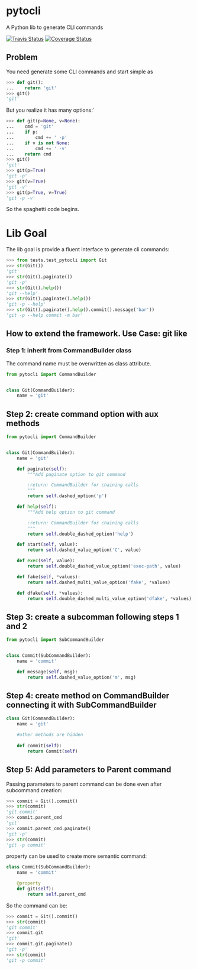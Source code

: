 # pytocli

A Python lib to generate CLI commands

[![Travis Status](https://travis-ci.org/renzon/pytocli.svg?branch=master)](https://coveralls.io/github/renzon/pytocli?branch=master)
[![Coverage Status](https://coveralls.io/repos/github/renzon/pytocli/badge.svg?branch=master)](https://travis-ci.org/renzon/pytocli)
 
## Problem

You need generate some CLI commands and start simple as
```python
>>> def git():
...    return 'git'
>>> git()
'git'

```
But you realize it has many options:`

```python
>>> def git(p=None, v=None):
...    cmd = 'git' 
...    if p:
...        cmd += ' -p'
...    if v is not None:
...        cmd += ' -v'
...    return cmd
>>> git()
'git'
>>> git(p=True)
'git -p'
>>> git(v=True)
'git -v'
>>> git(p=True, v=True)
'git -p -v'

```
So the spaghetti code begins.

# Lib Goal

The lib goal is provide a fluent interface to generate cli commands:

```python
>>> from tests.test_pytocli import Git
>>> str(Git())
'git'
>>> str(Git().paginate())
'git -p'
>>> str(Git().help())
'git --help'
>>> str(Git().paginate().help())
'git -p --help'
>>> str(Git().paginate().help().commit().message('bar'))
'git -p --help commit -m bar'

```

## How to extend the framework. Use Case: git like

### Step 1: inherit from CommandBuilder class

The command name must be overwritten as class attribute.
 
```python
from pytocli import CommandBuilder


class Git(CommandBuilder):
    name = 'git'
```

## Step 2: create command option with aux methods
 
```python
from pytocli import CommandBuilder


class Git(CommandBuilder):
    name = 'git'

    def paginate(self):
        """Add paginate option to git command

        :return: CommandBuilder for chaining calls
        """
        return self.dashed_option('p')

    def help(self):
        """Add help option to git command

        :return: CommandBuilder for chaining calls
        """
        return self.double_dashed_option('help')

    def start(self, value):
        return self.dashed_value_option('C', value)

    def exec(self, value):
        return self.double_dashed_value_option('exec-path', value)

    def fake(self, *values):
        return self.dashed_multi_value_option('fake', *values)

    def dfake(self, *values):
        return self.double_dashed_multi_value_option('dfake', *values)

```
## Step 3: create a subcomman following steps 1 and 2
 
```python
from pytocli import SubCommandBuilder


class Commit(SubCommandBuilder):
    name = 'commit'

    def message(self, msg):
        return self.dashed_value_option('m', msg)
```

## Step 4: create method on CommandBuilder connecting it with SubCommandBuilder
 
```python
class Git(CommandBuilder):
    name = 'git'

    #other methods are hidden
    
    def commit(self):
        return Commit(self)
```

## Step 5: Add parameters to Parent command

Passing parameters to parent command can be done even after subcommand creation:
 
```python
>>> commit = Git().commit()
>>> str(commit)
'git commit'
>>> commit.parent_cmd
'git'
>>> commit.parent_cmd.paginate()
'git -p'
>>> str(commit)
'git -p commit'

```

property can be used to create more semantic command:
 
```python
class Commit(SubCommandBuilder):
    name = 'commit'

    @property
    def git(self):
        return self.parent_cmd
```
So the command can be:

```python
>>> commit = Git().commit()
>>> str(commit)
'git commit'
>>> commit.git
'git'
>>> commit.git.paginate()
'git -p'
>>> str(commit)
'git -p commit'

```
